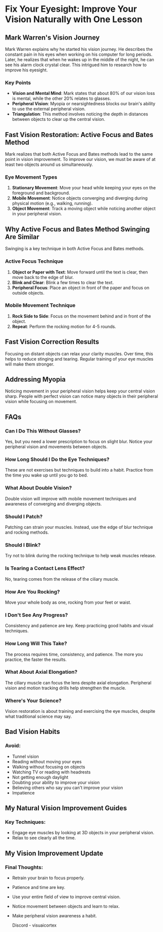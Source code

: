 # Fix Your Eyesight: Improve Your Vision Naturally with One Lesson

## Mark Warren's Vision Journey

Mark Warren explains why he started his vision journey. He describes the constant pain in his eyes when working on his computer for long periods. Later, he realizes that when he wakes up in the middle of the night, he can see his alarm clock crystal clear. This intrigued him to research how to improve his eyesight.

### Key Points
- **Vision and Mental Mind**: Mark states that about 80% of our vision loss is mental, while the other 20% relates to glasses.
- **Peripheral Vision**: Myopia or nearsightedness blocks our brain's ability to use the external peripheral vision.
- **Triangulation**: This method involves noticing the depth in distances between objects to clear up the central vision.

## Fast Vision Restoration: Active Focus and Bates Method

Mark realizes that both Active Focus and Bates methods lead to the same point in vision improvement. To improve our vision, we must be aware of at least two objects around us simultaneously.

### Eye Movement Types
1. **Stationary Movement**: Move your head while keeping your eyes on the foreground and background.
2. **Mobile Movement**: Notice objects converging and diverging during physical motion (e.g., walking, running).
3. **Object Movement**: Track a moving object while noticing another object in your peripheral vision.

## Why Active Focus and Bates Method Swinging Are Similar

Swinging is a key technique in both Active Focus and Bates methods.

### Active Focus Technique
1. **Object or Paper with Text**: Move forward until the text is clear, then move back to the edge of blur.
2. **Blink and Clear**: Blink a few times to clear the text.
3. **Peripheral Focus**: Place an object in front of the paper and focus on outside objects.

### Mobile Movement Technique
1. **Rock Side to Side**: Focus on the movement behind and in front of the object.
2. **Repeat**: Perform the rocking motion for 4-5 rounds.

## Fast Vision Correction Results

Focusing on distant objects can relax your clarity muscles. Over time, this helps to reduce stinging and tearing. Regular training of your eye muscles will make them stronger.

## Addressing Myopia

Noticing movement in your peripheral vision helps keep your central vision sharp. People with perfect vision can notice many objects in their peripheral vision while focusing on movement.

## FAQs

### Can I Do This Without Glasses?
Yes, but you need a lower prescription to focus on slight blur. Notice your peripheral vision and movements between objects.

### How Long Should I Do the Eye Techniques?
These are not exercises but techniques to build into a habit. Practice from the time you wake up until you go to bed.

### What About Double Vision?
Double vision will improve with mobile movement techniques and awareness of converging and diverging objects.

### Should I Patch?
Patching can strain your muscles. Instead, use the edge of blur technique and rocking methods.

### Should I Blink?
Try not to blink during the rocking technique to help weak muscles release.

### Is Tearing a Contact Lens Effect?
No, tearing comes from the release of the ciliary muscle.

### How Are You Rocking?
Move your whole body as one, rocking from your feet or waist.

### I Don't See Any Progress?
Consistency and patience are key. Keep practicing good habits and visual techniques.

### How Long Will This Take?
The process requires time, consistency, and patience. The more you practice, the faster the results.

### What About Axial Elongation?
The ciliary muscle can focus the lens despite axial elongation. Peripheral vision and motion tracking drills help strengthen the muscle.

### Where's Your Science?
Vision restoration is about training and exercising the eye muscles, despite what traditional science may say.

## Bad Vision Habits

### Avoid:
- Tunnel vision
- Reading without moving your eyes
- Walking without focusing on objects
- Watching TV or reading with headrests
- Not getting enough daylight
- Doubting your ability to improve your vision
- Believing others who say you can't improve your vision
- Impatience

## My Natural Vision Improvement Guides

### Key Techniques:
- Engage eye muscles by looking at 3D objects in your peripheral vision.
- Relax to see clearly all the time.

## My Vision Improvement Update

### Final Thoughts:
- Retrain your brain to focus properly.
- Patience and time are key.
- Use your entire field of view to improve central vision.
- Notice movement between objects and learn to relax.
- Make peripheral vision awareness a habit.


  Discord - visuaicortex
